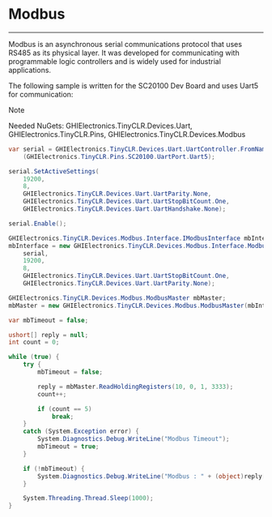 # Modbus
---
Modbus is an asynchronous serial communications protocol that uses RS485 as its physical layer. It was developed for communicating with programmable logic controllers and is widely used for industrial applications.

The following sample is written for the SC20100 Dev Board and uses Uart5 for communication:

>[!Note]
>Needed NuGets: GHIElectronics.TinyCLR.Devices.Uart, GHIElectronics.TinyCLR.Pins, GHIElectronics.TinyCLR.Devices.Modbus

```cs
var serial = GHIElectronics.TinyCLR.Devices.Uart.UartController.FromName
    (GHIElectronics.TinyCLR.Pins.SC20100.UartPort.Uart5);

serial.SetActiveSettings(
    19200,
    8,
    GHIElectronics.TinyCLR.Devices.Uart.UartParity.None,
    GHIElectronics.TinyCLR.Devices.Uart.UartStopBitCount.One,
    GHIElectronics.TinyCLR.Devices.Uart.UartHandshake.None);

serial.Enable();

GHIElectronics.TinyCLR.Devices.Modbus.Interface.IModbusInterface mbInterface;
mbInterface = new GHIElectronics.TinyCLR.Devices.Modbus.Interface.ModbusRtuInterface(
    serial,
    19200,
    8,
    GHIElectronics.TinyCLR.Devices.Uart.UartStopBitCount.One,
    GHIElectronics.TinyCLR.Devices.Uart.UartParity.None);

GHIElectronics.TinyCLR.Devices.Modbus.ModbusMaster mbMaster;
mbMaster = new GHIElectronics.TinyCLR.Devices.Modbus.ModbusMaster(mbInterface);

var mbTimeout = false;

ushort[] reply = null;
int count = 0;

while (true) {
    try {
        mbTimeout = false;

        reply = mbMaster.ReadHoldingRegisters(10, 0, 1, 3333);
        count++;

        if (count == 5)
            break;
    }
    catch (System.Exception error) {
        System.Diagnostics.Debug.WriteLine("Modbus Timeout");
        mbTimeout = true;
    }

    if (!mbTimeout) {
        System.Diagnostics.Debug.WriteLine("Modbus : " + (object)reply[0].ToString());
    }

    System.Threading.Thread.Sleep(1000);
}
```